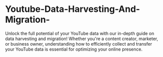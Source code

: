 # Youtube-Data-Harvesting-And-Migration-
Unlock the full potential of your YouTube data with our in-depth guide on data harvesting and migration! Whether you're a content creator, marketer, or business owner, understanding how to efficiently collect and transfer your YouTube data is essential for optimizing your online presence.
 
